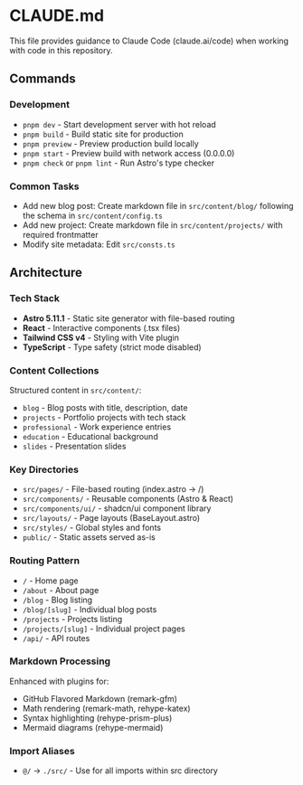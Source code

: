 # CLAUDE.md

This file provides guidance to Claude Code (claude.ai/code) when working with code in this repository.

## Commands

### Development
- `pnpm dev` - Start development server with hot reload
- `pnpm build` - Build static site for production
- `pnpm preview` - Preview production build locally
- `pnpm start` - Preview build with network access (0.0.0.0)
- `pnpm check` or `pnpm lint` - Run Astro's type checker

### Common Tasks
- Add new blog post: Create markdown file in `src/content/blog/` following the schema in `src/content/config.ts`
- Add new project: Create markdown file in `src/content/projects/` with required frontmatter
- Modify site metadata: Edit `src/consts.ts`

## Architecture

### Tech Stack
- **Astro 5.11.1** - Static site generator with file-based routing
- **React** - Interactive components (.tsx files)
- **Tailwind CSS v4** - Styling with Vite plugin
- **TypeScript** - Type safety (strict mode disabled)

### Content Collections
Structured content in `src/content/`:
- `blog` - Blog posts with title, description, date
- `projects` - Portfolio projects with tech stack
- `professional` - Work experience entries
- `education` - Educational background
- `slides` - Presentation slides

### Key Directories
- `src/pages/` - File-based routing (index.astro → /)
- `src/components/` - Reusable components (Astro & React)
- `src/components/ui/` - shadcn/ui component library
- `src/layouts/` - Page layouts (BaseLayout.astro)
- `src/styles/` - Global styles and fonts
- `public/` - Static assets served as-is

### Routing Pattern
- `/` - Home page
- `/about` - About page  
- `/blog` - Blog listing
- `/blog/[slug]` - Individual blog posts
- `/projects` - Projects listing
- `/projects/[slug]` - Individual project pages
- `/api/` - API routes

### Markdown Processing
Enhanced with plugins for:
- GitHub Flavored Markdown (remark-gfm)
- Math rendering (remark-math, rehype-katex)
- Syntax highlighting (rehype-prism-plus)
- Mermaid diagrams (rehype-mermaid)

### Import Aliases
- `@/` → `./src/` - Use for all imports within src directory